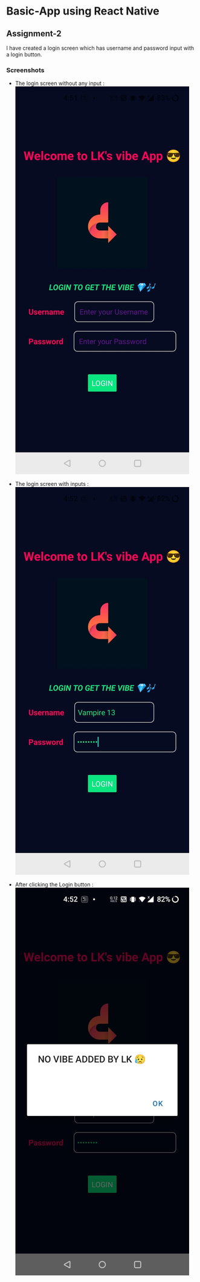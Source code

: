 # Basic-App using React Native

## Assignment-2

I have created a login screen which has username and password input with a login button.

### Screenshots

- The login screen without any input :
![alt text](https://github.com/LEELAKARTHIKEYAN/First-basic-app/blob/master/ScreenShots/LoginScreen.jpeg?raw=true)

- The login screen with inputs :
![alt text](https://github.com/LEELAKARTHIKEYAN/First-basic-app/blob/master/ScreenShots/LoginScreenWithInput.jpeg?raw=true)

- After clicking the Login button :
![alt text](https://github.com/LEELAKARTHIKEYAN/First-basic-app/blob/master/ScreenShots/LoginButtonAlert.jpeg?raw=true)


